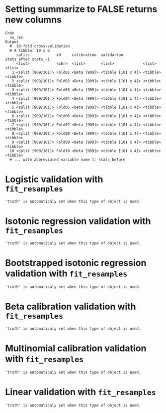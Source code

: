 # Setting summarize to FALSE returns new columns

    Code
      no_res
    Output
      #  10-fold cross-validation 
      # A tibble: 10 x 6
         splits            id     calibration  validation         stats_after stats_~1
         <list>            <chr>  <list>       <list>             <list>      <list>  
       1 <split [909/101]> Fold01 <Beta [909]> <tibble [101 x 4]> <tibble>    <tibble>
       2 <split [909/101]> Fold02 <Beta [909]> <tibble [101 x 4]> <tibble>    <tibble>
       3 <split [909/101]> Fold03 <Beta [909]> <tibble [101 x 4]> <tibble>    <tibble>
       4 <split [909/101]> Fold04 <Beta [909]> <tibble [101 x 4]> <tibble>    <tibble>
       5 <split [909/101]> Fold05 <Beta [909]> <tibble [101 x 4]> <tibble>    <tibble>
       6 <split [909/101]> Fold06 <Beta [909]> <tibble [101 x 4]> <tibble>    <tibble>
       7 <split [909/101]> Fold07 <Beta [909]> <tibble [101 x 4]> <tibble>    <tibble>
       8 <split [909/101]> Fold08 <Beta [909]> <tibble [101 x 4]> <tibble>    <tibble>
       9 <split [909/101]> Fold09 <Beta [909]> <tibble [101 x 4]> <tibble>    <tibble>
      10 <split [909/101]> Fold10 <Beta [909]> <tibble [101 x 4]> <tibble>    <tibble>
      # ... with abbreviated variable name 1: stats_before

# Logistic validation with `fit_resamples`

    'truth' is automaticaly set when this type of object is used.

# Isotonic regression validation with `fit_resamples`

    'truth' is automaticaly set when this type of object is used.

# Bootstrapped isotonic regression validation with `fit_resamples`

    'truth' is automaticaly set when this type of object is used.

# Beta calibration validation with `fit_resamples`

    'truth' is automaticaly set when this type of object is used.

# Multinomial calibration validation with `fit_resamples`

    'truth' is automaticaly set when this type of object is used.

# Linear validation with `fit_resamples`

    'truth' is automaticaly set when this type of object is used.

